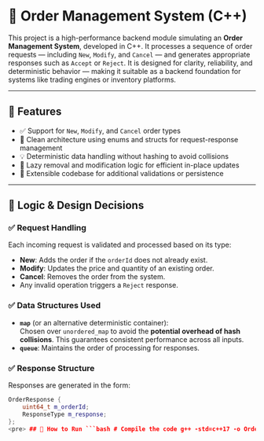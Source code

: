 # 🧾 Order Management System (C++)

This project is a high-performance backend module simulating an **Order Management System**, developed in C++. It processes a sequence of order requests — including `New`, `Modify`, and `Cancel` — and generates appropriate responses such as `Accept` or `Reject`. It is designed for clarity, reliability, and deterministic behavior — making it suitable as a backend foundation for systems like trading engines or inventory platforms.

---

## 🚀 Features

- ✅ Support for `New`, `Modify`, and `Cancel` order types
- 🧠 Clean architecture using enums and structs for request-response management
- 💡 Deterministic data handling without hashing to avoid collisions
- 🧹 Lazy removal and modification logic for efficient in-place updates
- 🧾 Extensible codebase for additional validations or persistence

---

## 🧠 Logic & Design Decisions

### ✅ Request Handling
Each incoming request is validated and processed based on its type:
- **New**: Adds the order if the `orderId` does not already exist.
- **Modify**: Updates the price and quantity of an existing order.
- **Cancel**: Removes the order from the system.
- Any invalid operation triggers a `Reject` response.

### ✅ Data Structures Used
- **`map`** (or an alternative deterministic container):  
  Chosen over `unordered_map` to avoid the **potential overhead of hash collisions**. This guarantees consistent performance across all inputs.
- **`queue`**: Maintains the order of processing for responses.

### ✅ Response Structure
Responses are generated in the form:
```cpp
OrderResponse {
    uint64_t m_orderId;
    ResponseType m_response;
};
<pre> ## 🧪 How to Run ```bash # Compile the code g++ -std=c++17 -o OrderManagement main.cpp # Run the executable ./OrderManagement ``` </pre>
